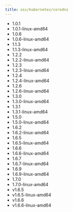```yaml
---
title: oss/kubernetes/coredns
---
```

- 1.0.1
- 1.0.1-linux-amd64
- 1.0.6
- 1.0.6-linux-amd64
- 1.1.3
- 1.1.3-linux-amd64
- 1.2.2
- 1.2.2-linux-amd64
- 1.2.3
- 1.2.3-linux-amd64
- 1.2.4
- 1.2.4-linux-amd64
- 1.2.6
- 1.2.6-linux-amd64
- 1.3.0
- 1.3.0-linux-amd64
- 1.3.1
- 1.3.1-linux-amd64
- 1.5.0
- 1.5.0-linux-amd64
- 1.6.2
- 1.6.2-linux-amd64
- 1.6.5
- 1.6.5-linux-amd64
- 1.6.6
- 1.6.6-linux-amd64
- 1.6.7
- 1.6.7-linux-amd64
- 1.6.9
- 1.6.9-linux-amd64
- 1.7.0
- 1.7.0-linux-amd64
- v1.6.5
- v1.6.5-linux-amd64
- v1.6.6
- v1.6.6-linux-amd64
